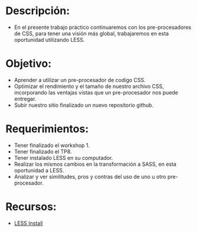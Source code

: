 # Descripción:

* En el presente trabajo práctico continuaremos con los pre-procesadores de CSS, para tener una visión más global, trabajaremos en esta oportunidad utilizando LESS.

# Objetivo:

* Aprender a utilizar un pre-procesador de codigo CSS.
* Optimizar el rendimiento y el tamaño de nuestro archivo CSS, incorporando las ventajas vistas que un pre-procesador nos puede entregar.
* Subir nuestro sitio finalizado un nuevo repositorio github.

# Requerimientos:

* Tener finalizado el workshop 1.
* Tener finalizado el TP8.
* Tener instalado LESS en su computador.
* Realizar los mismos cambios en la transformación a SASS, en esta oportunidad a LESS.
* Analizar y ver similitudes, pros y contras del uso de uno u otro pre-procesador.


# Recursos:
* [LESS Install](<>)
